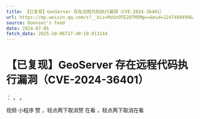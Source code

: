 ```yaml
---
title: 【已复现】GeoServer 存在远程代码执行漏洞（CVE-2024-36401）
url: https://mp.weixin.qq.com/s?__biz=MzUzOTE2OTM5Mg==&mid=2247489499&idx=1&sn=5017e0ee989a8f4c13accd8bac85b041
source: Doonsec's feed
date: 2024-07-05
fetch_date: 2025-10-06T17:40:18.013144
---
```


# 【已复现】GeoServer 存在远程代码执行漏洞（CVE-2024-36401）

：
，
。

视频
小程序
赞
，轻点两下取消赞
在看
，轻点两下取消在看